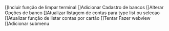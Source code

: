[]Incluir função de limpar terminal
[]Adicionar Cadastro de bancos
[]Alterar Opções de banco
[]Atualizar listagem de contas para type list ou selecao
[]Atualizar função de listar contas por cartão
[]Tentar Fazer webview
[]Adicionar submenu